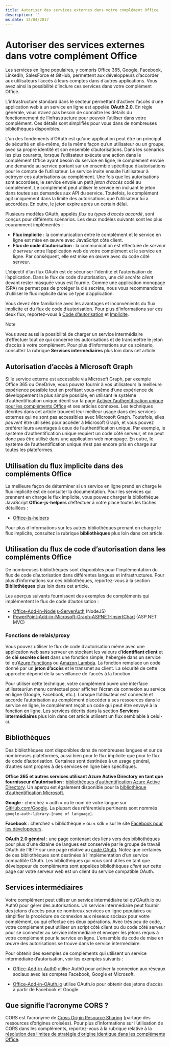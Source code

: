 ```yaml
---
title: Autoriser des services externes dans votre complément Office
description: ''
ms.date: 12/04/2017
---
```


# <a name="authorize-external-services-in-your-office-add-in"></a>Autoriser des services externes dans votre complément Office

Les services en ligne populaires, y compris Office 365, Google, Facebook, LinkedIn, SalesForce et GitHub, permettent aux développeurs d’accorder aux utilisateurs l’accès à leurs comptes dans d’autres applications. Vous avez ainsi la possibilité d’inclure ces services dans votre complément Office.

L’infrastructure standard dans le secteur permettant d’activer l’accès d’une application web à un service en ligne est appelée **OAuth 2.0**. En règle générale, vous n’avez pas besoin de connaître les détails du fonctionnement de l’infrastructure pour pouvoir l’utiliser dans votre complément. Ces détails sont simplifiés pour vous dans de nombreuses bibliothèques disponibles.

L’un des fondements d’OAuth est qu’une application peut être un principal de sécurité en elle-même, de la même façon qu’un utilisateur ou un groupe, avec sa propre identité et son ensemble d’autorisations. Dans les scénarios les plus courants, lorsque l’utilisateur exécute une action dans le complément Office ayant besoin du service en ligne, le complément envoie une demande au service portant sur un ensemble spécifique d’autorisations pour le compte de l’utilisateur. Le service invite ensuite l’utilisateur à octroyer ces autorisations au complément. Une fois que les autorisations sont accordées, le service envoie un petit *jeton d’accès* codé au complément. Le complément peut utiliser le service en incluant le jeton dans toutes ses demandes aux API du service. Toutefois, le complément agit uniquement dans la limite des autorisations que l’utilisateur lui a accordées. En outre, le jeton expire après un certain délai.

Plusieurs modèles OAuth, appelés *flux* ou *types d’accès accordé*, sont conçus pour différents scénarios. Les deux modèles suivants sont les plus couramment implémentés :

- **Flux implicite** : la communication entre le complément et le service en ligne est mise en œuvre avec JavaScript côté client.
- **Flux de code d’autorisation** : la communication est effectuée de *serveur à serveur* entre l’application web de votre complément et le service en ligne. Par conséquent, elle est mise en œuvre avec du code côté serveur.

L’objectif d’un flux OAuth est de sécuriser l’identité et l’autorisation de l’application. Dans le flux de code d’autorisation, une *clé secrète client* devant rester masquée vous est fournie. Comme une application monopage (SPA) ne permet pas de protéger la clé secrète, nous vous recommandons d’utiliser le flux implicite dans ce type d’application.

Vous devez être familiarisé avec les avantages et inconvénients du flux implicite et du flux de code d’autorisation. Pour plus d’informations sur ces deux flux, reportez-vous à [Code d’autorisation](https://tools.ietf.org/html/rfc6749#section-1.3.1) et [Implicite](https://tools.ietf.org/html/rfc6749#section-1.3.2).

> [!NOTE]
> Vous avez aussi la possibilité de charger un service intermédiaire d’effectuer tout ce qui concerne les autorisations et de transmettre le jeton d’accès à votre complément. Pour plus d’informations sur ce scénario, consultez la rubrique **Services intermédiaires** plus loin dans cet article.

## <a name="authorization-to-microsoft-graph"></a>Autorisation d’accès à Microsoft Graph

Si le service externe est accessible via Microsoft Graph, par exemple Office 365 ou OneDrive, vous pouvez fournir à vos utilisateurs la meilleure expérience possible tout en profitant vous-même d’une expérience de développement la plus simple possible, en utilisant le système d’authentification unique décrit sur la page [Activer l’authentification unique pour les compléments Office](sso-in-office-add-ins.md) et ses articles connexes. Les techniques décrites dans cet article trouvent leur meilleur usage dans des services externes qui ne sont pas accessibles avec Microsoft Graph. Toutefois, elles *peuvent* être utilisées pour accéder à Microsoft Graph, et vous pouvez préférer leurs avantages à ceux de l’authentification unique. Par exemple, le système d’authentification unique requiert un code côté serveur, et ne peut donc pas être utilisé dans une application web monopage. En outre, le système de l’authentification unique n’est pas encore pris en charge sur toutes les plateformes.

## <a name="using-the-implicit-flow-in-office-add-ins"></a>Utilisation du flux implicite dans des compléments Office
La meilleure façon de déterminer si un service en ligne prend en charge le flux implicite est de consulter la documentation. Pour les services qui prennent en charge le flux implicite, vous pouvez charger la bibliothèque JavaScript **Office-js-helpers** d’effectuer à votre place toutes les tâches détaillées :

- [Office-js-helpers](https://github.com/OfficeDev/office-js-helpers)

Pour plus d’informations sur les autres bibliothèques prenant en charge le flux implicite, consultez la rubrique **bibliothèques** plus loin dans cet article.

## <a name="using-the-authorization-code-flow-in-office-add-ins"></a>Utilisation du flux de code d’autorisation dans les compléments Office

De nombreuses bibliothèques sont disponibles pour l’implémentation du flux de code d’autorisation dans différentes langues et infrastructures. Pour plus d’informations sur ces bibliothèques, reportez-vous à la section **Bibliothèques** plus loin dans cet article.

Les aperçus suivants fournissent des exemples de compléments qui implémentent le flux de code d’autorisation :

- [Office-Add-in-Nodejs-ServerAuth](https://github.com/OfficeDev/Office-Add-in-Nodejs-ServerAuth) (NodeJS)
- [PowerPoint-Add-in-Microsoft-Graph-ASPNET-InsertChart](https://github.com/OfficeDev/PowerPoint-Add-in-Microsoft-Graph-ASPNET-InsertChart) (ASP.NET MVC)

### <a name="relayproxy-functions"></a>Fonctions de relais/proxy

Vous pouvez utiliser le flux de code d’autorisation même avec une application web sans serveur en stockant les valeurs d’**identifiant client** et de **clé secrète client** dans une fonction simple, hébergée dans un service tel qu’[Azure Functions](https://azure.microsoft.com/en-us/services/functions) ou [Amazon Lambda](https://aws.amazon.com/lambda). La fonction remplace un code donné par un **jeton d’accès** et le transmet au client. La sécurité de cette approche dépend de la surveillance de l’accès à la fonction.

Pour utiliser cette technique, votre complément ouvre une interface utilisateur/un menu contextuel pour afficher l’écran de connexion au service en ligne (Google, Facebook, etc.). Lorsque l’utilisateur est connecté et accorde l’autorisation au complément d’accéder à ses ressources dans le service en ligne, le complément reçoit un code qui peut être envoyé à la fonction en ligne. Les services décrits dans la section **Services intermédiaires** plus loin dans cet article utilisent un flux semblable à celui-ci.

## <a name="libraries"></a>Bibliothèques

Des bibliothèques sont disponibles dans de nombreuses langues et sur de nombreuses plateformes, aussi bien pour le flux implicite que pour le flux de code d’autorisation. Certaines sont destinées à un usage général, d’autres sont propres à des services en ligne bien spécifiques.

**Office 365 et autres services utilisant Azure Active Directory en tant que fournisseur d’autorisation** : [bibliothèques d’authentification Azure Active Directory](https://azure.microsoft.com/en-us/documentation/articles/active-directory-authentication-libraries/). Un aperçu est également disponible pour la [bibliothèque d’authentification Microsoft](https://www.nuget.org/packages/Microsoft.Identity.Client).

**Google** : cherchez « auth » ou le nom de votre langue sur [GitHub.com/Google](https://github.com/google). La plupart des référentiels pertinents sont nommés `google-auth-library-[name of language]`.

**Facebook** : cherchez « bibliothèque » ou « sdk » sur le site [Facebook pour les développeurs](https://developers.facebook.com).

**OAuth 2.0 général** : une page contenant des liens vers des bibliothèques pour plus d’une dizaine de langues est conservée par le groupe de travail OAuth de l’IETF sur une page relative au [code OAuth](http://oauth.net/code/). Notez que certaines de ces bibliothèques sont destinées à l’implémentation d’un service compatible OAuth. Les bibliothèques qui vous sont utiles en tant que développeur de compléments sont appelées bibliothèques *client* sur cette page car votre serveur web est un client du service compatible OAuth.

## <a name="middleman-services"></a>Services intermédiaires

Votre complément peut utiliser un service intermédiaire tel qu’OAuth.io ou Auth0 pour gérer des autorisations. Un service intermédiaire peut fournir des jetons d’accès pour de nombreux services en ligne populaires ou simplifier la procédure de connexion aux réseaux sociaux pour votre complément, ou qui effectue ces deux opérations. Avec très peu de code, votre complément peut utiliser un script côté client ou du code côté serveur pour se connecter au service intermédiaire et envoyer les jetons requis à votre complément pour le service en ligne. L’ensemble du code de mise en œuvre des autorisations se trouve dans le service intermédiaire.

Pour obtenir des exemples de compléments qui utilisent un service intermédiaire d’autorisation, voir les exemples suivants :

- [Office-Add-in-Auth0](https://github.com/OfficeDev/Office-Add-in-Auth0) utilise Auth0 pour activer la connexion aux réseaux sociaux avec les comptes Facebook, Google et Microsoft.

- [Office-Add-in-OAuth.io](https://github.com/OfficeDev/Office-Add-in-OAuth.io) utilise OAuth.io pour obtenir des jetons d’accès à partir de Facebook et Google.

## <a name="what-is-cors"></a>Que signifie l’acronyme CORS ?

CORS est l’acronyme de [Cross Origin Resource Sharing](https://developer.mozilla.org/en-US/docs/Web/HTTP/Access_control_CORS) (partage des ressources d’origines croisées). Pour plus d’informations sur l’utilisation de CORS dans les compléments, reportez-vous à la rubrique relative à la [résolution des limites de stratégie d’origine identique dans les compléments Office](addressing-same-origin-policy-limitations.md).

